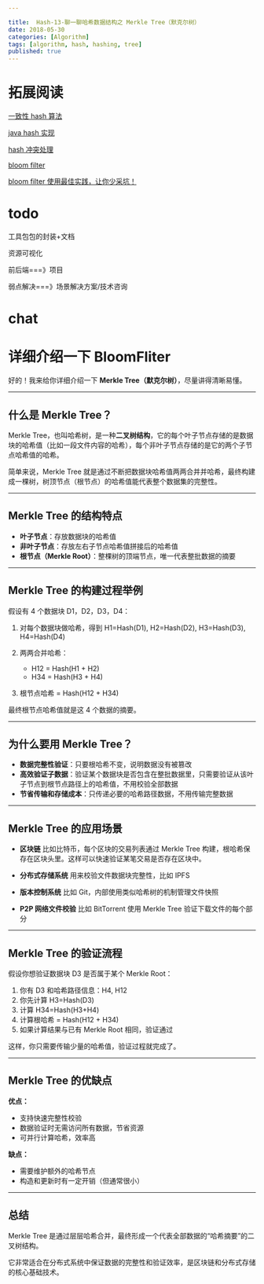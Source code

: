 ```yaml
---

title:  Hash-13-聊一聊哈希数据结构之 Merkle Tree（默克尔树）
date: 2018-05-30
categories: [Algorithm]
tags: [algorithm, hash, hashing, tree]
published: true
---
```


# 拓展阅读

[一致性 hash 算法](https://houbb.github.io/2018/08/13/consistent-hash)

[java hash 实现](https://houbb.github.io/2018/05/30/hash-impl)

[hash 冲突处理](https://houbb.github.io/2018/05/30/hash-conflict)

[bloom filter](https://houbb.github.io/2018/12/05/bloom-filter)

[bloom filter 使用最佳实践，让你少采坑！](https://houbb.github.io/2019/04/01/BloomFilter-best-practice)

# todo

工具包包的封装+文档

资源可视化

前后端===》项目

弱点解决===》场景解决方案/技术咨询







# chat

# 详细介绍一下 BloomFliter

好的！我来给你详细介绍一下 **Merkle Tree（默克尔树）**，尽量讲得清晰易懂。

---

## 什么是 Merkle Tree？

Merkle Tree，也叫哈希树，是一种**二叉树结构**，它的每个叶子节点存储的是数据块的哈希值（比如一段文件内容的哈希），每个非叶子节点存储的是它的两个子节点哈希值的哈希。

简单来说，Merkle Tree 就是通过不断把数据块哈希值两两合并并哈希，最终构建成一棵树，树顶节点（根节点）的哈希值能代表整个数据集的完整性。

---

## Merkle Tree 的结构特点

* **叶子节点**：存放数据块的哈希值
* **非叶子节点**：存放左右子节点哈希值拼接后的哈希值
* **根节点（Merkle Root）**：整棵树的顶端节点，唯一代表整批数据的摘要

---

## Merkle Tree 的构建过程举例

假设有 4 个数据块 D1，D2，D3，D4：

1. 对每个数据块做哈希，得到 H1=Hash(D1), H2=Hash(D2), H3=Hash(D3), H4=Hash(D4)
2. 两两合并哈希：

   * H12 = Hash(H1 + H2)
   * H34 = Hash(H3 + H4)
3. 根节点哈希 = Hash(H12 + H34)

最终根节点哈希值就是这 4 个数据的摘要。

---

## 为什么要用 Merkle Tree？

* **数据完整性验证**：只要根哈希不变，说明数据没有被篡改
* **高效验证子数据**：验证某个数据块是否包含在整批数据里，只需要验证从该叶子节点到根节点路径上的哈希值，不用校验全部数据
* **节省传输和存储成本**：只传递必要的哈希路径数据，不用传输完整数据

---

## Merkle Tree 的应用场景

* **区块链**
  比如比特币，每个区块的交易列表通过 Merkle Tree 构建，根哈希保存在区块头里。这样可以快速验证某笔交易是否存在区块中。

* **分布式存储系统**
  用来校验文件数据块完整性，比如 IPFS

* **版本控制系统**
  比如 Git，内部使用类似哈希树的机制管理文件快照

* **P2P 网络文件校验**
  比如 BitTorrent 使用 Merkle Tree 验证下载文件的每个部分

---

## Merkle Tree 的验证流程

假设你想验证数据块 D3 是否属于某个 Merkle Root：

1. 你有 D3 和哈希路径信息：H4, H12
2. 你先计算 H3=Hash(D3)
3. 计算 H34=Hash(H3+H4)
4. 计算根哈希 = Hash(H12 + H34)
5. 如果计算结果与已有 Merkle Root 相同，验证通过

这样，你只需要传输少量的哈希值，验证过程就完成了。

---

## Merkle Tree 的优缺点

**优点：**

* 支持快速完整性校验
* 数据验证时无需访问所有数据，节省资源
* 可并行计算哈希，效率高

**缺点：**

* 需要维护额外的哈希节点
* 构造和更新时有一定开销（但通常很小）

---

## 总结

Merkle Tree 是通过层层哈希合并，最终形成一个代表全部数据的“哈希摘要”的二叉树结构。

它非常适合在分布式系统中保证数据的完整性和验证效率，是区块链和分布式存储的核心基础技术。

